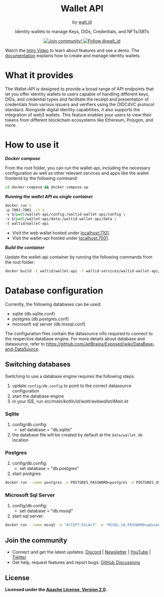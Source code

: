 <div align="center">
 <h1>Wallet API</h1>
 <span>by </span><a href="https://walt.id">walt.id</a>
 <p>Identity wallets to manage Keys, DIDs, Credentials, and NFTs/SBTs<p>

<a href="https://walt.id/community">
<img src="https://img.shields.io/badge/Join-The Community-blue.svg?style=flat" alt="Join community!" />
</a>
<a href="https://twitter.com/intent/follow?screen_name=walt_id">
<img src="https://img.shields.io/twitter/follow/walt_id.svg?label=Follow%20@walt_id" alt="Follow @walt_id" />
</a>


</div>

Watch the [Intro Video](https://www.youtube.com/watch?v=ILaSAxjoHbw&t=1s) to learn about features and see a demo.
The [documentation](https://docs.oss.walt.id/wallet/api/getting-started) explains how to create and manage identity
wallets.

# What it provides

The Wallet-API is designed to provide a broad range of API endpoints that let you offer identity wallets to users
capable of handling different keys, DIDs, and credential types and facilitate the receipt and presentation of
credentials from various issuers and verifiers using the OIDC4VC protocol standard. Alongside digital identity
capabilities, it also supports the integration of web3 wallets. This feature enables your users to view their tokens
from different blockchain ecosystems like Ethereum, Polygon, and more.

# How to use it

***Docker compose***

From the root folder, you can run the wallet-api, including the necessary configuration as well as other relevant
services and apps like the wallet frontend by the following command:

```bash
cd docker-compose && docker compose up
```

***Running the wallet API as single container***

```bash
docker run \
-p 7001:7001 -it \
-v $(pwd)/wallet-api/config:/waltid-wallet-api/config \
-v $(pwd)/wallet-api/data:/waltid-wallet-api/data \
-t waltid/wallet-api
```

- Visit the web wallet hosted under [localhost:7101](http://localhost:7101).
- Visit the wallet-api hosted under [localhost:7001](http://localhost:7001).

***Build the container***

Update the wallet-api container by running the following commands from the root folder:

```bash
docker build -t waltid/wallet-api -f waltid-services/waltid-wallet-api/Dockerfile .
```

# Database configuration

Currently, the following databases can be used:

- sqlite (db.sqlite.conf)
- postgres (db.postgres.conf)
- microsoft sql server (db.mssql.conf)

The configuration files contain the datasource info required to connect to the respective database engine.
For more details about database and datasource,
refer to https://github.com/JetBrains/Exposed/wiki/DataBase-and-DataSource.

## Switching databases

Switching to use a database engine requires the following steps:

1. update `config/db.config` to point to the correct datasource configuration
2. start the database engine
3. in your IDE, run _src/main/kotlin/id/walt/webwallet/Main.kt_

### Sqlite

1. config/db.config:
    - set database = "db.sqlite"
2. the database file will be created by default at the `data/wallet.db` location

### Postgres

1. config/db.config:
    - set database = "db.postgres"
2. start postgres:

```bash
docker run --name postgres -e POSTGRES_PASSWORD=postgres -e POSTGRES_USER=postgres -p 5432:5432 -d postgres
```

### Microsoft Sql Server

1. config/db.config:
    - set database = "db.mssql"
2. start sql server:

```bash
docker run --name mssql -e "ACCEPT_EULA=Y" -e "MSSQL_SA_PASSWORD=p@ssw0rd" -p 1433:1433 --hostname mssql -d mcr.microsoft.com/mssql/server:2022-latest
```

## Join the community

* Connect and get the latest updates: <a href="https://discord.gg/AW8AgqJthZ">
  Discord</a> | <a href="https://walt.id/newsletter">
  Newsletter</a> | <a href="https://www.youtube.com/channel/UCXfOzrv3PIvmur_CmwwmdLA">
  YouTube</a> | <a href="https://mobile.twitter.com/walt_id" target="_blank">Twitter</a>
* Get help, request features and report bugs: <a href="https://github.com/walt-id/.github/discussions" target="_blank">
  GitHub Discussions</a>

## License

**Licensed under the [Apache License, Version 2.0](https://github.com/walt-id/waltid-ssikit/blob/master/LICENSE).**
